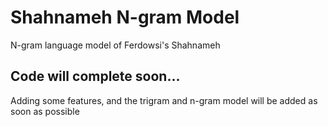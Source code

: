 # Shahnameh N-gram Model
N-gram language model of Ferdowsi's Shahnameh

## Code will complete soon...
Adding some features, and the trigram and n-gram model will be added as soon as possible 
